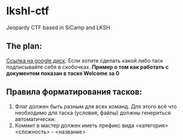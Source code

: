 # lkshl-ctf
Jeopardy CTF based in SiCamp and LKSH

## The plan:
[Ссылка на google диск](https://docs.google.com/document/d/1MoKuEtpZ-45g2L-I-mjf_WxqnpIaxKlU9A3u-2CSC-M/edit?usp=sharing). Если хотите сделать какой либо таск подписывайте себя в скобочках. **Пример о том как работать с документом показан в таске Welcome за 0**

## Правила форматирования тасков:
1. Флаг должен быть разным для всех команд. Для этого всё что необходимо для таска (условия, файлы) должны генериться автоматически.
2. Коммит в мастер должен иметь префикс вида <категория> <сложность> - <название>
